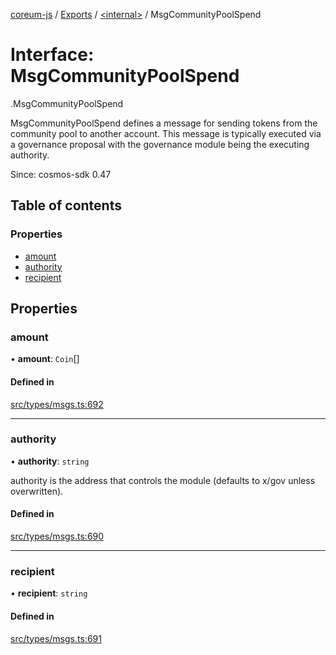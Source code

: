 [coreum-js](../README.md) / [Exports](../modules.md) / [<internal\>](../modules/internal_.md) / MsgCommunityPoolSpend

# Interface: MsgCommunityPoolSpend

[<internal>](../modules/internal_.md).MsgCommunityPoolSpend

MsgCommunityPoolSpend defines a message for sending tokens from the community
pool to another account. This message is typically executed via a governance
proposal with the governance module being the executing authority.

Since: cosmos-sdk 0.47

## Table of contents

### Properties

- [amount](internal_.MsgCommunityPoolSpend.md#amount)
- [authority](internal_.MsgCommunityPoolSpend.md#authority)
- [recipient](internal_.MsgCommunityPoolSpend.md#recipient)

## Properties

### amount

• **amount**: `Coin`[]

#### Defined in

[src/types/msgs.ts:692](https://github.com/PulsaraIO/coreum-js/blob/37352c6/src/types/msgs.ts#L692)

___

### authority

• **authority**: `string`

authority is the address that controls the module (defaults to x/gov unless overwritten).

#### Defined in

[src/types/msgs.ts:690](https://github.com/PulsaraIO/coreum-js/blob/37352c6/src/types/msgs.ts#L690)

___

### recipient

• **recipient**: `string`

#### Defined in

[src/types/msgs.ts:691](https://github.com/PulsaraIO/coreum-js/blob/37352c6/src/types/msgs.ts#L691)
